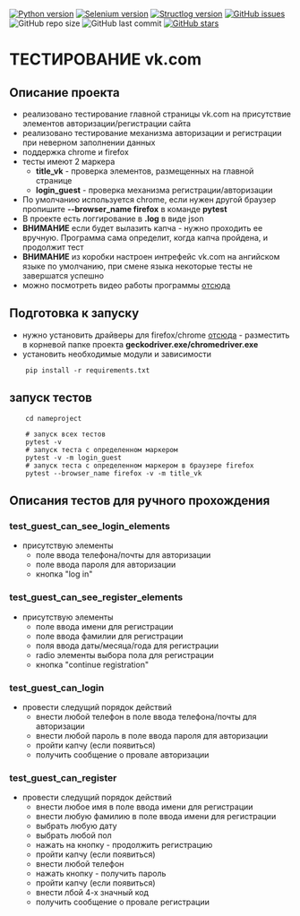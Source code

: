 [![Python version](https://img.shields.io/badge/Python-3.8.4-green)](https://www.python.org/)
[![Selenium version](https://img.shields.io/badge/selenium-3.141.0-green)](https://www.python.org/)
[![Structlog version](https://img.shields.io/badge/structlog-20.1.0-green)](https://www.python.org/)
[![GitHub issues][issues-shield]][issues-url]
![GitHub repo size](https://img.shields.io/github/languages/code-size/dmitrii1991/vk.com_test)
![GitHub last commit](https://img.shields.io/github/last-commit/dmitrii1991/vk.com_test)
[![GitHub stars][stars-shield]][stars-url]

# ТЕСТИРОВАНИЕ vk.com

## Описание проекта

* реализовано тестирование главной страницы vk.com на присутствие элементов авторизации/регистрации сайта 
* реализовано тестирование механизма авторизации и регистрации при неверном заполнении данных
* поддержка chrome и firefox
* тесты имеют 2 маркера
  * **title_vk** - проверка элементов, размещенных на главной странице
  * **login_guest** - проверка механизма регистрации/авторизации
* По умолчанию используется chrome, если нужен другой браузер пропишите  **--browser_name firefox** в команде **pytest**
* В проекте есть логгирование в **.log** в виде json
* **ВНИМАНИЕ** если будет вылазить капча - нужно проходить ее вручную. Программа сама определит, когда капча пройдена, и продолжит тест
* **ВНИМАНИЕ** из коробки настроен интрефейс vk.com на ангийском языке по умолчанию, при смене языка некоторые тесты не завершатся успешно
* можно посмотреть видео работы программы [отcюда](https://yadi.sk/i/qxbhIV5CRuOmcQ) 

## Подготовка к запуску

* нужно установить драйверы для firefox/chrome [отcюда](https://pypi.org/project/selenium/4.0.0a6.post1/) - разместить в 
корневой папке проекта **geckodriver.exe/chromedriver.exe**
* установить необходимые модули и зависимости
```shell script
    pip install -r requirements.txt
```

## запуск тестов
```shell script
    cd nameproject

    # запуск всех тестов
    pytest -v 
    # запуск теста с определенном маркером
    pytest -v -m login_guest
    # запуск теста с определенном маркером в браузере firefox
    pytest --browser_name firefox -v -m title_vk

```

## Описания тестов для ручного прохождения

### test_guest_can_see_login_elements 
* присутствую элементы 
  * поле ввода телефона/почты для авторизации
  * поле ввода пароля для авторизации
  * кнопка "log in"
  
### test_guest_can_see_register_elements 
* присутствую элементы 
  * поле ввода имени для регистрации
  * поле ввода фамилии для регистрации
  * поля ввода даты/месяца/года для регистрации
  * radio элементы выбора пола для регистрации
  * кнопка "continue registration"
  

### test_guest_can_login 
* провести следущий порядок действий
  * внести любой телефон в поле ввода телефона/почты для авторизации
  * внести любой пароль в поле ввода пароля для авторизации
  * пройти капчу (если появиться)
  * получить сообщение о провале авторизации

### test_guest_can_register 
* провести следущий порядок действий
  * внести любое имя в поле ввода имени для регистрации
  * внести любую фамилию в поле ввода имени для регистрации
  * выбрать любую дату
  * выбрать любой пол
  * нажать на кнопку - продолжить регистрацию
  * пройти капчу (если появиться)
  * внести любой телефон
  * нажать кнопку - получить пароль
  * пройти капчу (если появиться)
  * внести лбой 4-х значный код
  * получить сообщение о провале регистрации


[stars-shield]: https://img.shields.io/github/stars/dmitrii1991/vk.com_test?style=social
[stars-url]: https://github.com/dmitrii1991/com_test/stargazers

[issues-shield]: https://img.shields.io/github/issues/dmitrii1991/vk.com_test
[issues-url]: https://github.com/dmitrii1991/vk.com_test/issues
